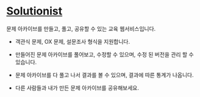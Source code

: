 
# [Solutionist](https://solutionist.site)
문제 아카이브를 만들고, 풀고, 공유할 수 있는 교육 웹서비스입니다.


- 객관식 문제, OX 문제, 설문조사 형식을 지원합니다.  

- 만들어진 문제 아카이브를 풀어보고, 수정할 수 있으며, 수정 된 버전을 관리 할 수 있습니다.  

- 문제 아카이브를 다 풀고 나서 결과를 볼 수 있으며, 결과에 따른 통계가 나옵니다.  

- 다른 사람들과 내가 만든 문제 아카이브를 공유해보세요.


